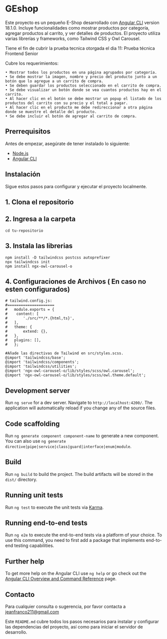 # GEshop

Este proyecto es un pequeño E-Shop desarrollado con [Angular CLI](https://github.com/angular/angular-cli) version 18.1.0. Incluye funcionalidades como mostrar productos por categoría, agregar productos al carrito, y ver detalles de productos. El proyecto utiliza varias librerías y frameworks, como Tailwind CSS y Owl Carousel.

Tiene el fin de cubrir la prueba tecnica otorgada el dia 11: Prueba técnica Frontend Senior

Cubre los requerimientos:

    • Mostrar todos los productos en una página agrupados por categoría.
    • Se debe mostrar la imagen, nombre y precio del producto junto a un botón que lo agregue a un carrito de compra.
    • Se deben guardar los productos seleccionado en el carrito de compra.
    • Se debe visualizar un botón donde se vea cuantos productos hay en el carrito.
    • Al hacer clic en el botón se debe mostrar un popup el listado de los productos del carrito con su precio y el total a pagar.
    • Al hacer clic en el producto me debe redireccionar a otra página donde se muestre el detalle del producto.
    • Se debe incluir el botón de agregar al carrito de compra.

## Prerrequisitos

Antes de empezar, asegúrate de tener instalado lo siguiente:

- [Node.js](https://nodejs.org/en/)
- [Angular CLI](https://angular.io/cli)

## Instalación

Sigue estos pasos para configurar y ejecutar el proyecto localmente.

## 1. Clona el repositorio

## 2. Ingresa a la carpeta
    cd tu-repositorio

## 3. Instala las librerias
    npm install -D tailwindcss postcss autoprefixer
    npx tailwindcss init
    npm install ngx-owl-carousel-o

## 4. Configuraciones de Archivos ( En caso no esten configurados)

    # tailwind.config.js:
    #=====================
    #   module.exports = {
    #    content: [
    #       './src/**/*.{html,ts}',
    #   ],
    #   theme: {
    #       extend: {},
    #   },
    #   plugins: [],
    #   };

    #Añade las directivas de Tailwind en src/styles.scss.
    @import 'tailwindcss/base';
    @import 'tailwindcss/components';
    @import 'tailwindcss/utilities';
    @import 'ngx-owl-carousel-o/lib/styles/scss/owl.carousel';
    @import 'ngx-owl-carousel-o/lib/styles/scss/owl.theme.default';
    
## Development server

Run `ng serve` for a dev server. Navigate to `http://localhost:4200/`. The application will automatically reload if you change any of the source files.

## Code scaffolding

Run `ng generate component component-name` to generate a new component. You can also use `ng generate directive|pipe|service|class|guard|interface|enum|module`.

## Build

Run `ng build` to build the project. The build artifacts will be stored in the `dist/` directory.

## Running unit tests

Run `ng test` to execute the unit tests via [Karma](https://karma-runner.github.io).

## Running end-to-end tests

Run `ng e2e` to execute the end-to-end tests via a platform of your choice. To use this command, you need to first add a package that implements end-to-end testing capabilities.

## Further help

To get more help on the Angular CLI use `ng help` or go check out the [Angular CLI Overview and Command Reference](https://angular.dev/tools/cli) page.


## Contacto
Para cualquier consulta o sugerencia, por favor contacta a jeanfranco211@gmail.com

Este `README.md` cubre todos los pasos necesarios para instalar y configurar las dependencias del proyecto, así como para iniciar el servidor de desarrollo.


